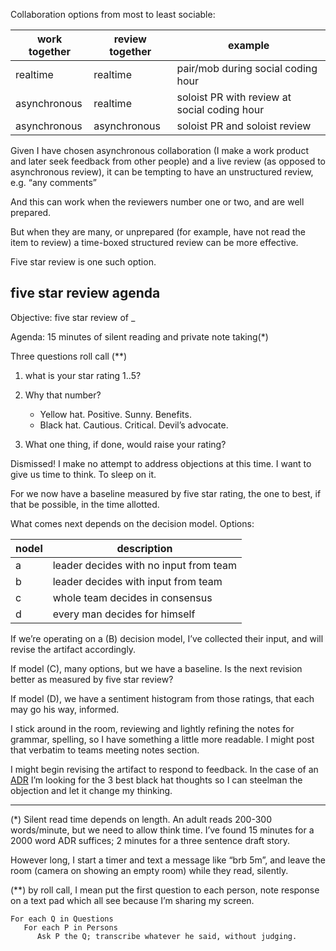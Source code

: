 
Collaboration options from most to least sociable:

|work together|review together|example|
|---|---|---|
|realtime | realtime |pair/mob during social coding hour|
|asynchronous|realtime|soloist PR with review at social coding hour|
|asynchronous|asynchronous|soloist PR and soloist review|



Given I have chosen asynchronous collaboration (I make a work product and later seek feedback from other people) and a live review (as opposed to asynchronous review), it can be tempting to have an unstructured review, e.g. “any comments”

And this can work when the reviewers number one or two, and are well prepared. 

But when they are many, or unprepared (for example, have not read the item to review) a time-boxed structured review can be more effective.

Five star review is one such option.


## five star review agenda
Objective: five star review of _

Agenda: 15 minutes of silent reading and private note taking(*)

Three questions roll call (**)
1. what is your star rating 1..5?
2. Why that number?
   -    Yellow hat. Positive. Sunny. Benefits.
   - Black hat. Cautious. Critical. Devil’s advocate.

3. What one thing, if done, would raise your rating?

Dismissed!  I make no attempt to address objections at this time. I want to give us time to think. To sleep on it.

For we now have a baseline measured by five star rating, the one to best, if that be possible, in the time allotted.


What comes next depends on the decision model. Options:

|nodel|description|
|---|---|
|a|leader decides with no input from team
|b|leader decides with input from team
|c|whole team decides in consensus
|d|every man decides for himself 


If we’re operating on a (B) decision model, I’ve collected their input, and will revise the artifact accordingly.

If model (C), many options, but we have a baseline. Is the next revision better as measured by five star review? 

If model (D), we have a sentiment histogram from those ratings, that each may go his way, informed.


 I stick around in the room, reviewing and lightly refining the notes for grammar, spelling, so I have something a little more readable. I might post that verbatim to teams meeting notes section.

I might begin revising the artifact to respond to feedback. In the case of an [ADR](https://cognitect.com/blog/2011/11/15/documenting-architecture-decisions.html) I’m looking for the 3 best black hat thoughts so I can steelman the objection and let it change my thinking.


----
(*) Silent read time depends on length. An adult reads 200-300 words/minute, but we need to allow think time. I’ve found 15 minutes for a 2000 word ADR suffices; 2 minutes for a three sentence draft story. 

However long, I start a timer and text a message like “brb 5m”, and leave the room (camera on showing an empty room) while they read, silently.

(**) by roll call, I mean put the first question to each person, note response on a text pad which all see because I’m sharing my screen.

```
For each Q in Questions
   For each P in Persons
      Ask P the Q; transcribe whatever he said, without judging. 
```





